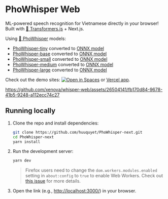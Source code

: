 # PhoWhisper Web

ML-powered speech recognition for Vietnamese directly in your browser! Built with [🤗 Transformers.js](https://github.com/xenova/transformers.js) + Next.js.

Using [🤗 PhoWhisper](https://github.com/VinAIResearch/PhoWhisper) models:
- [PhoWhisper-tiny](https://hf.co/vinai/PhoWhisper-tiny/) converted to [ONNX model](https://hf.co/huuquyet/PhoWhisper-tiny)
- [PhoWhisper-base](https://hf.co/vinai/PhoWhisper-base/) converted to [ONNX model](https://hf.co/huuquyet/PhoWhisper-base)
- [PhoWhisper-small](https://hf.co/vinai/PhoWhisper-small/) converted to [ONNX model](https://hf.co/huuquyet/PhoWhisper-small)
- [PhoWhisper-medium](https://hf.co/vinai/PhoWhisper-medium/) converted to [ONNX model](https://hf.co/huuquyet/PhoWhisper-medium)
- [PhoWhisper-large](https://hf.co/vinai/PhoWhisper-large/) converted to [ONNX model](https://hf.co/huuquyet/PhoWhisper-large)

Check out the demo sites:
[![Open in Spaces](https://huggingface.co/datasets/huggingface/badges/resolve/main/open-in-hf-spaces-sm-dark.svg)](https://huggingface.co/spaces/huuquyet/PhoWhisper-next)
 or [Vercel app](https://pho-whisper-next.vercel.app/). 

https://github.com/xenova/whisper-web/assets/26504141/fb170d84-9678-41b5-9248-a112ecc74c27

## Running locally

1. Clone the repo and install dependencies:

    ```bash
    git clone https://github.com/huuquyet/PhoWhisper-next.git
    cd PhoWhisper-next
    yarn install
    ```

2. Run the development server:

    ```bash
    yarn dev
    ```
    > Firefox users need to change the `dom.workers.modules.enabled` setting in `about:config` to `true` to enable Web Workers.
    > Check out [this issue](https://github.com/xenova/whisper-web/issues/8) for more details.

3. Open the link (e.g., [http://localhost:3000/](http://localhost:3000/)) in your browser.
